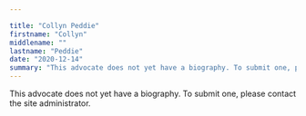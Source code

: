 ```yaml
---

title: "Collyn Peddie"
firstname: "Collyn"
middlename: ""
lastname: "Peddie"
date: "2020-12-14"
summary: "This advocate does not yet have a biography. To submit one, please contact the site administrator."
---
```

This advocate does not yet have a biography. To submit one, please contact the site administrator.

